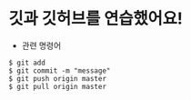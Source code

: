 # 깃과 깃허브를 연습했어요!

- 관련 명령어
```
$ git add  
$ git commit -m "message"
$ git push origin master
$ git pull origin master
```
